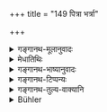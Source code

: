 +++
title = "149 पित्रा भर्त्रा"

+++

<details><summary>गङ्गानथ-मूलानुवादः</summary>

She should not seek separation from her father, husband or sons: by separating, the woman would render both families disreputable.—(147).
</details>

<details><summary>मेधातिथिः</summary>

अव्यवस्थानं वचनीयताहेतुः कथितो **गर्ह्ये कुर्याद्** इति । **एषां हि विरहेण** निवसन्ती गच्छन्ती वा ग्रामान्तरम् इत्य् अध्याहार्यम् ॥ ५.१४७ ॥
</details>

<details><summary>गङ्गानथ-भाष्यानुवादः</summary>

The ground for ‘disrepute’ would consist in the irregularity of her
life; this is what is meant by the words ‘*would render both families
disreputable*.’ This passage has to be explained as ‘By living or going
about in other villages, apart from the persons mentioned, &c.,
&c.’—(147).
</details>

<details><summary>गङ्गानथ-टिप्पन्यः</summary>

(Verse 149 of others.)

This verse is quoted in *Vivādaratnākara* (p. 427);—in *Madanapārijāta*
(p. 192);—in *Saṃskāramayūkha* (p. 118);—and in *Nṛsiṃhaprasāda*
(Saṃskāra, p. 67a).
</details>

<details><summary>गङ्गानथ-तुल्य-वाक्यानि</summary>

*Yājñavalkya* (1.86).—‘On being deprived of her husband, she shall never
live separate from her father, mother, son, brother, father-in-law,
mother-in-law or maternal uncle.’
</details>

<details><summary>Bühler</summary>

149	She must not seek to separate herself from her father, husband, or sons; by leaving them she would make both (her own and her husband's) families contemptible.
</details>
